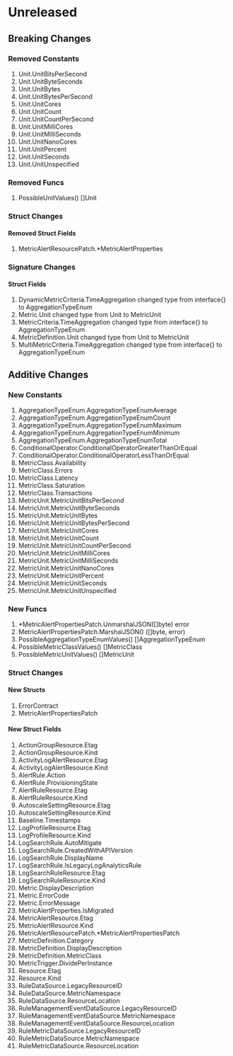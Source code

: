 # Unreleased

## Breaking Changes

### Removed Constants

1. Unit.UnitBitsPerSecond
1. Unit.UnitByteSeconds
1. Unit.UnitBytes
1. Unit.UnitBytesPerSecond
1. Unit.UnitCores
1. Unit.UnitCount
1. Unit.UnitCountPerSecond
1. Unit.UnitMilliCores
1. Unit.UnitMilliSeconds
1. Unit.UnitNanoCores
1. Unit.UnitPercent
1. Unit.UnitSeconds
1. Unit.UnitUnspecified

### Removed Funcs

1. PossibleUnitValues() []Unit

### Struct Changes

#### Removed Struct Fields

1. MetricAlertResourcePatch.*MetricAlertProperties

### Signature Changes

#### Struct Fields

1. DynamicMetricCriteria.TimeAggregation changed type from interface{} to AggregationTypeEnum
1. Metric.Unit changed type from Unit to MetricUnit
1. MetricCriteria.TimeAggregation changed type from interface{} to AggregationTypeEnum
1. MetricDefinition.Unit changed type from Unit to MetricUnit
1. MultiMetricCriteria.TimeAggregation changed type from interface{} to AggregationTypeEnum

## Additive Changes

### New Constants

1. AggregationTypeEnum.AggregationTypeEnumAverage
1. AggregationTypeEnum.AggregationTypeEnumCount
1. AggregationTypeEnum.AggregationTypeEnumMaximum
1. AggregationTypeEnum.AggregationTypeEnumMinimum
1. AggregationTypeEnum.AggregationTypeEnumTotal
1. ConditionalOperator.ConditionalOperatorGreaterThanOrEqual
1. ConditionalOperator.ConditionalOperatorLessThanOrEqual
1. MetricClass.Availability
1. MetricClass.Errors
1. MetricClass.Latency
1. MetricClass.Saturation
1. MetricClass.Transactions
1. MetricUnit.MetricUnitBitsPerSecond
1. MetricUnit.MetricUnitByteSeconds
1. MetricUnit.MetricUnitBytes
1. MetricUnit.MetricUnitBytesPerSecond
1. MetricUnit.MetricUnitCores
1. MetricUnit.MetricUnitCount
1. MetricUnit.MetricUnitCountPerSecond
1. MetricUnit.MetricUnitMilliCores
1. MetricUnit.MetricUnitMilliSeconds
1. MetricUnit.MetricUnitNanoCores
1. MetricUnit.MetricUnitPercent
1. MetricUnit.MetricUnitSeconds
1. MetricUnit.MetricUnitUnspecified

### New Funcs

1. *MetricAlertPropertiesPatch.UnmarshalJSON([]byte) error
1. MetricAlertPropertiesPatch.MarshalJSON() ([]byte, error)
1. PossibleAggregationTypeEnumValues() []AggregationTypeEnum
1. PossibleMetricClassValues() []MetricClass
1. PossibleMetricUnitValues() []MetricUnit

### Struct Changes

#### New Structs

1. ErrorContract
1. MetricAlertPropertiesPatch

#### New Struct Fields

1. ActionGroupResource.Etag
1. ActionGroupResource.Kind
1. ActivityLogAlertResource.Etag
1. ActivityLogAlertResource.Kind
1. AlertRule.Action
1. AlertRule.ProvisioningState
1. AlertRuleResource.Etag
1. AlertRuleResource.Kind
1. AutoscaleSettingResource.Etag
1. AutoscaleSettingResource.Kind
1. Baseline.Timestamps
1. LogProfileResource.Etag
1. LogProfileResource.Kind
1. LogSearchRule.AutoMitigate
1. LogSearchRule.CreatedWithAPIVersion
1. LogSearchRule.DisplayName
1. LogSearchRule.IsLegacyLogAnalyticsRule
1. LogSearchRuleResource.Etag
1. LogSearchRuleResource.Kind
1. Metric.DisplayDescription
1. Metric.ErrorCode
1. Metric.ErrorMessage
1. MetricAlertProperties.IsMigrated
1. MetricAlertResource.Etag
1. MetricAlertResource.Kind
1. MetricAlertResourcePatch.*MetricAlertPropertiesPatch
1. MetricDefinition.Category
1. MetricDefinition.DisplayDescription
1. MetricDefinition.MetricClass
1. MetricTrigger.DividePerInstance
1. Resource.Etag
1. Resource.Kind
1. RuleDataSource.LegacyResourceID
1. RuleDataSource.MetricNamespace
1. RuleDataSource.ResourceLocation
1. RuleManagementEventDataSource.LegacyResourceID
1. RuleManagementEventDataSource.MetricNamespace
1. RuleManagementEventDataSource.ResourceLocation
1. RuleMetricDataSource.LegacyResourceID
1. RuleMetricDataSource.MetricNamespace
1. RuleMetricDataSource.ResourceLocation
